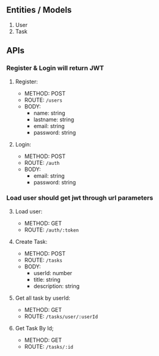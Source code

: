 ## Entities / Models

1. User
2. Task

## APIs

### Register & Login will return JWT

1. Register:

   - METHOD: POST
   - ROUTE: `/users`
   - BODY:
     - name: string
     - lastname: string
     - email: string
     - password: string

2. Login:

   - METHOD: POST
   - ROUTE: `/auth`
   - BODY:
     - email: string
     - password: string

### Load user should get jwt through url parameters

3. Load user:

   - METHOD: GET
   - ROUTE: `/auth/:token`

4. Create Task:

   - METHOD: POST
   - ROUTE: `/tasks`
   - BODY:
     - userId: number
     - title: string
     - description: string

5. Get all task by userId:

   - METHOD: GET
   - ROUTE: `/tasks/user/:userId`

6. Get Task By Id;
   - METHOD: GET
   - ROUTE: `/tasks/:id`
